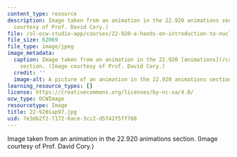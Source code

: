 ```yaml
---
content_type: resource
description: Image taken from an animation in the 22.920 animations section. (Image
  courtesy of Prof. David Cory.)
file: /ol-ocw-studio-app/courses/22-920-a-hands-on-introduction-to-nuclear-magnetic-resonance-january-iap-1997/7e3db2f271726ace3cc2d5f42f5ff760_22-920iap97.jpg
file_size: 62069
file_type: image/jpeg
image_metadata:
  caption: Image taken from an animation in the 22.920 [animations](/courses/22-920-a-hands-on-introduction-to-nuclear-magnetic-resonance-january-iap-1997/pages/animations)
    section. (Image courtesy of Prof. David Cory.)
  credit: ''
  image-alt: A picture of an animation in the 22.920 animations section.
learning_resource_types: []
license: https://creativecommons.org/licenses/by-nc-sa/4.0/
ocw_type: OCWImage
resourcetype: Image
title: 22-920iap97.jpg
uid: 7e3db2f2-7172-6ace-3cc2-d5f42f5ff760
---
```

Image taken from an animation in the 22.920 animations section. (Image courtesy of Prof. David Cory.)